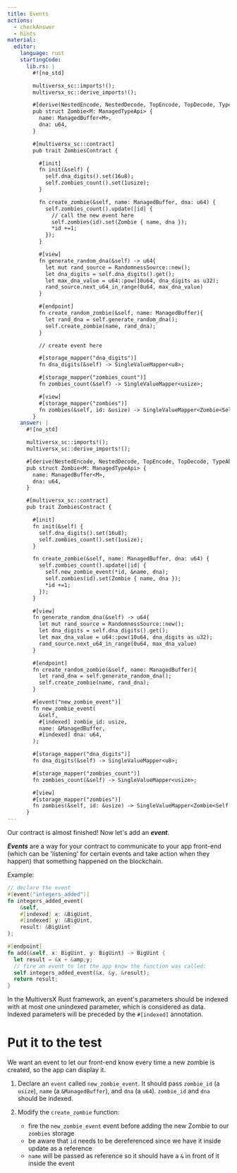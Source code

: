```yaml
---
title: Events
actions:
  - checkAnswer
  - hints
material:
  editor:
    language: rust
    startingCode:
      lib.rs: |
        #![no_std]

        multiversx_sc::imports!();
        multiversx_sc::derive_imports!();

        #[derive(NestedEncode, NestedDecode, TopEncode, TopDecode, TypeAbi)]
        pub struct Zombie<M: ManagedTypeApi> {
          name: ManagedBuffer<M>,
          dna: u64,
        }

        #[multiversx_sc::contract]
        pub trait ZombiesContract {

          #[init]
          fn init(&self) {
            self.dna_digits().set(16u8);
            self.zombies_count().set(1usize);
          }

          fn create_zombie(&self, name: ManagedBuffer, dna: u64) {
            self.zombies_count().update(|id| {
              // call the new event here
              self.zombies(id).set(Zombie { name, dna });
              *id +=1;
            });
          }

          #[view]
          fn generate_random_dna(&self) -> u64{
            let mut rand_source = RandomnessSource::new();
            let dna_digits = self.dna_digits().get();
            let max_dna_value = u64::pow(10u64, dna_digits as u32);
            rand_source.next_u64_in_range(0u64, max_dna_value)
          }

          #[endpoint]
          fn create_random_zombie(&self, name: ManagedBuffer){
            let rand_dna = self.generate_random_dna();
            self.create_zombie(name, rand_dna);
          }

          // create event here

          #[storage_mapper("dna_digits")]
          fn dna_digits(&self) -> SingleValueMapper<u8>;

          #[storage_mapper("zombies_count")]
          fn zombies_count(&self) -> SingleValueMapper<usize>;

          #[view]
          #[storage_mapper("zombies")]
          fn zombies(&self, id: &usize) -> SingleValueMapper<Zombie<Self::Api>>;
        }
    answer: |
      #![no_std]

      multiversx_sc::imports!();
      multiversx_sc::derive_imports!();

      #[derive(NestedEncode, NestedDecode, TopEncode, TopDecode, TypeAbi)]
      pub struct Zombie<M: ManagedTypeApi> {
        name: ManagedBuffer<M>,
        dna: u64,
      }

      #[multiversx_sc::contract]
      pub trait ZombiesContract {

        #[init]
        fn init(&self) {
          self.dna_digits().set(16u8);
          self.zombies_count().set(1usize);
        }

        fn create_zombie(&self, name: ManagedBuffer, dna: u64) {
          self.zombies_count().update(|id| {
            self.new_zombie_event(*id, &name, dna);
            self.zombies(id).set(Zombie { name, dna });
            *id +=1;
          });
        }

        #[view]
        fn generate_random_dna(&self) -> u64{
          let mut rand_source = RandomnessSource::new();
          let dna_digits = self.dna_digits().get();
          let max_dna_value = u64::pow(10u64, dna_digits as u32);
          rand_source.next_u64_in_range(0u64, max_dna_value)
        }

        #[endpoint]
        fn create_random_zombie(&self, name: ManagedBuffer){
          let rand_dna = self.generate_random_dna();
          self.create_zombie(name, rand_dna);
        }

        #[event("new_zombie_event")]
        fn new_zombie_event(
          &self, 
          #[indexed] zombie_id: usize, 
          name: &ManagedBuffer, 
          #[indexed] dna: u64,
        );

        #[storage_mapper("dna_digits")]
        fn dna_digits(&self) -> SingleValueMapper<u8>;

        #[storage_mapper("zombies_count")]
        fn zombies_count(&self) -> SingleValueMapper<usize>;

        #[view]
        #[storage_mapper("zombies")]
        fn zombies(&self, id: &usize) -> SingleValueMapper<Zombie<Self::Api>>;
      }
---
```


Our contract is almost finished! Now let's add an **_event_**.

**_Events_** are a way for your contract to communicate to your app front-end (which can be 'listening' for certain events and take action when they happen) that something happened on the blockchain.

Example:

```rust
// declare the event
#[event("integers_added")]
fn integers_added_event(
    &self, 
    #[indexed] x: &BigUint, 
    #[indexed] y: &BigUint, 
    result: &BigUint
);

#[endpoint]
fn add(&self, x: BigUint, y: BigUint) -> BigUint {
  let result = &x + &amp;y;
  // fire an event to let the app know the function was called:
  self.integers_added_event(&x, &y, &result);
  return result;
}
```

In the MultiversX Rust framework, an event's parameters should be indexed with at most one unindexed parameter, which is considered as data. Indexed parameters will be preceded by the `#[indexed]` annotation.

# Put it to the test

We want an event to let our front-end know every time a new zombie is created, so the app can display it.

1. Declare an `event` called `new_zombie_event`. It should pass `zombie_id` (a `usize`), `name` (a `&ManagedBuffer`), and `dna` (a `u64`). `zombie_id` and `dna` should be indexed.

2. Modify the `create_zombie` function:
   - fire the `new_zombie_event` event before adding the new Zombie to our `zombies` storage
   - be aware that `id` needs to be dereferenced since we have it inside update as a reference
   - `name` will be passed as reference so it should have a `&` in front of it inside the event
